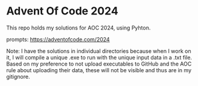 # Advent Of Code 2024
This repo holds my solutions for AOC 2024, using Pyhton.

prompts: https://adventofcode.com/2024

Note: I have the solutions in individual directories because when I work on it, I will compile a unique .exe to run with the 
unique input data in a .txt file. Based on my preference to not upload executables to GitHub and the AOC rule about uploading
their data, these will not be visible and thus are in my gitignore.
